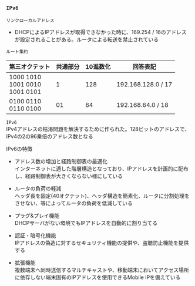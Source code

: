 ### `IPv6`

`リンクローカルアドレス`

- DHCPによるIPアドレスが取得できなかった時に、169.254 / 16のアドレスが設定されることがある。ルータによる転送を禁止されている

`ルート集約`

|第三オクテット|共通部分|10進数化|回答表記|
|------------|------|-------|-------|
|1000 1010</br>1001 0010</br>1001 0101|1|128|192.168.128.0 / 17|
|0100 0110</br>0110 0100|01|64|192.168.64.0 / 18|

`IPv6`  
IPv4アドレスの枯渇問題を解決するために作られた。128ビットのアドレスで、IPv4の2の96乗倍のアドレス数となる

IPv6の特徴

- アドレス数の増加と経路制御表の最適化  
インターネットに適した階層構造となっており、IPアドレスを計画的に配布し、経路制御表が大きくならない様にしている

- ルータの負荷の軽減  
ヘッダ長を固定(40オクテット)、ヘッダ構造を簡素化、ルータに分割処理をさせない、等によってルータの負荷を低減している

- プラグ&プレイ機能  
DHCPサーバがない環境でもIPアドレスを自動的に割り当てる

- 認証・暗号化機能  
IPアドレスの偽造に対するセキュリティ機能の提供や、盗聴防止機能を提供する

- 拡張機能  
複数端末へ同時送信するマルチキャストや、移動端末においてアクセス場所に依存しない端末固有のIPアドレスを使用できるMobile IPを備えている
